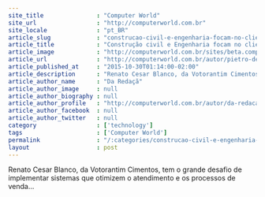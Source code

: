 ```yaml
---
site_title               : "Computer World"
site_url                 : "http://computerworld.com.br"
site_locale              : "pt_BR"
article_slug             : "construcao-civil-e-engenharia-focam-no-cliente-final"
article_title            : "Construção civil e Engenharia focam no cliente final"
article_image            : "http://computerworld.com.br/sites/beta.computerworld.com.br/files/news_articles/renato_cesar_blanco.jpg"
article_url              : "http://computerworld.com.br/autor/pietro-delai"
article_published_at     : "2015-10-30T01:14:00-02:00"
article_description      : "Renato Cesar Blanco, da Votorantim Cimentos, tem o grande desafio de implementar sistemas que otimizem o atendimento e os processos de venda..."
article_author_name      : "Da Redaçã"
article_author_image     : null
article_author_biography : null
article_author_profile   : "http://computerworld.com.br/autor/da-redacao"
article_author_facebook  : null
article_author_twitter   : null
category                 : ['technology']
tags                     : ['Computer World']
permalink                : "/:categories/construcao-civil-e-engenharia-focam-no-cliente-final/"
layout                   : post
---
```


Renato Cesar Blanco, da Votorantim Cimentos, tem o grande desafio de implementar sistemas que otimizem o atendimento e os processos de venda...
